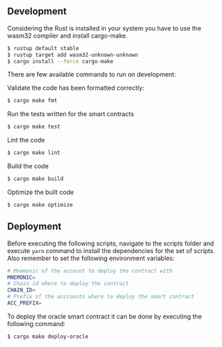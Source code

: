## Development

Considering the Rust is installed in your system you have to use the wasm32 compiler and install cargo-make. 

```sh
$ rustup default stable
$ rustup target add wasm32-unknown-unknown
$ cargo install --force cargo-make
```

There are few available commands to run on development:

Validate the code has been formatted correctly:
```sh
$ cargo make fmt
```

Run the tests written for the smart contracts
```sh
$ cargo make test
```

Lint the code 
```sh
$ cargo make lint
```

Build the code
```sh
$ cargo make build
```

Optimize the built code
```sh
$ cargo make optimize
```

## Deployment 

Before executing the following scripts, navigate to the scripts folder and execute `yarn` command to install the dependencies for the set of scripts. Also remember to set the following environment variables:

```sh
# Mnemonic of the account to deploy the contract with
MNEMONIC=
# Chain id where to deploy the contract
CHAIN_ID=
# Prefix of the acccounts where to deploy the smart contract 
ACC_PREFIX=
```

To deploy the oracle smart contract it can be done by executing the following command:
```sh
$ cargo make deploy-oracle
```
